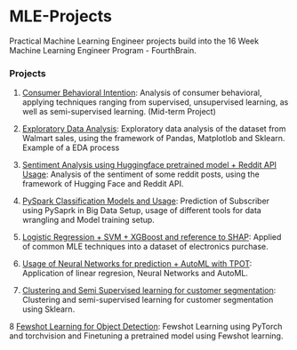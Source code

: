 # MLE-Projects
Practical Machine Learning Engineer projects build into the 16 Week Machine Learning Engineer Program - FourthBrain.

### Projects

1) [Consumer Behavioral Intention](./notebooks/ConsumerBehavioralIntention.ipynb): Analysis of consumer behavioral, applying techniques ranging from supervised, unsupervised learning, as well as semi-supervised learning. (Mid-term Project)

2) [Exploratory Data Analysis](./notebooks/walmart-sales-data.ipynb): Exploratory data analysis of the dataset from Walmart sales, using the framework of Pandas, Matplotlob and Sklearn. Example of a EDA process

3) [Sentiment Analysis using Huggingface pretrained model + Reddit API Usage](./notebooks/analyze-sentiment-subreddit.ipynb): Analysis of the sentiment of some reddit posts, using the framework of Hugging Face and Reddit API.

4) [PySpark Classification Models and Usage](./notebooks/subscription-prediction.ipynb): Prediction of Subscriber using PySaprk in Big Data Setup, usage of different tools for data wrangling and Model training setup.

5) [Logistic Regression + SVM + XGBoost and reference to SHAP](./notebooks/electronics-purchase-prediction.ipynb): Applied of common MLE techniques into a dataset of electronics purchase.

6) [Usage of Neural Networks for prediction + AutoML with TPOT](./notebooks/fuel_efficiency.ipynb): Application of linear regresion, Neural Networks and AutoML.

7) [Clustering and Semi Supervised learning for customer segmentation](./notebooks/new-product-launch.ipynb): Clustering and semi-supervised learning for customer segmentation using Sklearn.

8 [Fewshot Learning for Object Detection](./notebooks/few_shot_object_detection.ipynb): Fewshot Learning using PyTorch and torchvision and Finetuning a pretrained model using Fewshot learning.